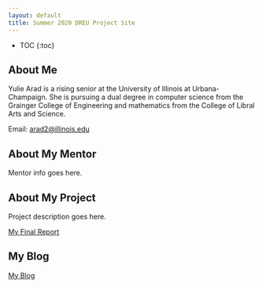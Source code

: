 ```yaml
---
layout: default
title: Summer 2020 DREU Project Site
---
```


* TOC
{:toc}

## About Me

Yulie Arad is a rising senior at the University of Illinois at Urbana-Champaign. She is pursuing a dual degree in computer science from the Grainger College of Engineering and mathematics from the College of Libral Arts and Science. 

Email: arad2@illinois.edu

## About My Mentor

Mentor info goes here.

## About My Project

Project description goes here.

[My Final Report](files/finalreport.pdf)

## My Blog

[My Blog](blog.html)
